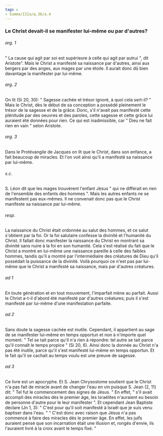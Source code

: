 ```yaml
---
tags : 
- Summa/IIIa/q.36/a.4
---
```


### Le Christ devait-il se manifester lui-même ou par d'autres?

###### arg. 1
" La cause qui agit par soi est supérieure à celle qui agit par autrui ", dit Aristote". Mais le Christ a manifesté sa naissance par d'autres, ainsi aux bergers par des anges, aux mages par une étoile. Il aurait donc dû bien davantage la manifester par lui-même. 

###### arg. 2
On lit (Si 20, 30): " Sagesse cachée et trésor ignoré, à quoi cela sert-il? " Mais le Christ, dès le début de sa conception a possédé pleinement le trésor de la sagesse et de la grâce. Donc, s'il n'avait pas manifesté cette plénitude par des oeuvres et des paroles, cette sagesse et cette grâce lui auraient été données pour rien. Ce qui est inadmissible, car " Dieu ne fait rien en vain " selon Aristote. 

###### arg. 3
Dans le Protévangile de Jacques on lit que le Christ, dans son enfance, a fait beaucoup de miracles. Et l'on voit ainsi qu'il a manifesté sa naissance par lui-même. 

###### s.c.
S. Léon dit que les mages trouvèrent l'enfant Jésus " qui ne différait en rien de l'ensemble des enfants des hommes ". Mais les autres enfants ne se manifestent pas eux-mêmes. Il ne convenait donc pas que le Christ manifeste sa naissance par lui-même. 

###### resp.
La naissance du Christ était ordonnée au salut des hommes, et ce salut s'obtient par la foi. Or la foi salutaire confesse la divinité et l'humanité du Christ. Il fallait donc manifester la naissance du Christ en montrant sa divinité sans nuire à la foi en son humanité. Cela s'est réalisé du fait que le Christ a montré en lui-même une naissance pareille à celle des faibles hommes, tandis qu'il a montré par l'intermédiaire des créatures de Dieu qu'il possédait la puissance de la divinité. Voilà pourquoi ce n'est pas par lui-même que le Christ a manifesté sa naissance, mais par d'autres créatures. 

###### ad 1
En toute génération et en tout mouvement, l'imparfait mène au parfait. Aussi le Christ a-t-il d'abord été manifesté par d'autres créatures; puis il s'est manifesté par lui-même d'une manifestation parfaite. 

###### ad 2
Sans doute la sagesse cachée est inutile. Cependant, il appartient au sage de se manifester lui-même en temps opportun et non à n'importe quel moment. " Tel se tait parce qu'il n'a rien à répondre: tel autre se tait parce qu'il connaît le temps propice " (Si 20, 6). Ainsi donc la donnée au Christ n'a pas été inutile, parce qu'il s'est manifesté lui-même en temps opportun. Et le fait qu'il se cachait au temps voulu est une preuve de sagesse. 

###### ad 3
Ce livre est un apocryphe. Et S. Jean Chrysostome soutient que le Christ n'a pas fait de miracle avant de changer l'eau en vin puisque S. Jean (2, 11) dit: " Tel fut le commencement des signes de Jésus. " En effet, " s'il avait accompli des miracles dès le premier âge, les Israélites n'auraient eu besoin de personne d'autre pour le leur manifester ". Et cependant Jean Baptiste déclare (Jn 1, 3): " C'est pour qu'il soit manifesté à Israël que je suis venu baptiser dans l'eau. " " C'est donc avec raison que Jésus n'a pas commencé à faire des miracles dès le premier âge. En effet, les juifs auraient pensé que son incarnation était une illusion et, rongés d'envie, ils l'auraient livré à la croix avant le temps fixé. " 

